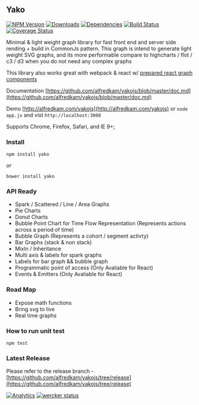 ## Yako
[![NPM Version](https://img.shields.io/npm/v/yako.svg)](https://npmjs.org/package/yako)
[![Downloads](https://img.shields.io/npm/dm/yako.svg)](https://npmjs.org/package/yako)
[![Dependencies](https://david-dm.org/alfredkam/yakojs.svg)](https://david-dm.org/alfredkam/yakojs)
[![Build Status](https://img.shields.io/travis/alfredkam/yakojs.svg)](https://travis-ci.org/alfredkam/yakojs)
[![Coverage Status](https://coveralls.io/repos/alfredkam/yakojs/badge.svg?branch=master)](https://coveralls.io/r/alfredkam/yakojs?branch=master)


Minimal & light weight graph library for fast front end and server side rending + build in CommonJs pattern.  This graph is intend to generate light weight SVG graphs, and its more performable compare to highcharts / flot / c3 / d3 when you do not need any complex graphs

This library also works great with webpack & react w/ [prepared react graph components](https://github.com/alfredkam/yakojs/blob/master/doc.md#react-components)

Documentation [https://github.com/alfredkam/yakojs/blob/master/doc.md](https://github.com/alfredkam/yakojs/blob/master/doc.md)

Demo [http://alfredkam.com/yakojs](http://alfredkam.com/yakojs) or ```node app.js``` and vist ```http://localhost:3000```

Supports Chrome, Firefox, Safari, and IE 9+;

### Install
```npm install yako```

<i>or</i>

```bower install yako```

### API Ready
 - Spark / Scattered / Line / Area Graphs
 - Pie Charts
 - Donut Charts
 - Bubble Point Chart for Time Flow Representation (Represents actions across a period of time)
 - Bubble Graph  (Represents a cohort / segment activty)
 - Bar Graphs (stack & non stack)
 - MixIn / Inheritance
 - Multi axis & labels for spark graphs
 - Labels for bar graph && bubble graph
 - Programmatic point of access (Only Avaliable for React)
 - Events & Emitters (Only Avaliable for React)

### Road Map
 - Expose math functions
 - Bring svg to live
 - Real time graphs


### How to run unit test
```npm test```
 
### Latest Release
Please refer to the release branch - [https://github.com/alfredkam/yakojs/tree/release](https://github.com/alfredkam/yakojs/tree/release)

[![Analytics](https://ga-beacon.appspot.com/UA-25416273-3/yakojs/readme)](https://github.com/igrigorik/ga-beacon)
[![wercker status](https://app.wercker.com/status/a74eda189271b3b148197e07ad6fa9f1/s "wercker status")](https://app.wercker.com/project/bykey/a74eda189271b3b148197e07ad6fa9f1)
